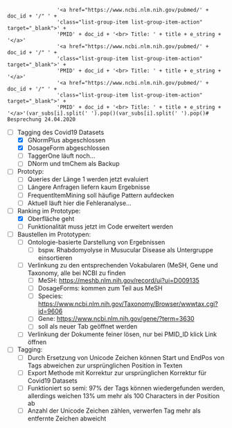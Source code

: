 
                    '<a href="https://www.ncbi.nlm.nih.gov/pubmed/' + doc_id + '/" ' +
                    'class="list-group-item list-group-item-action" target="_blank">' +
                    'PMID' + doc_id + '<br> Title: ' + title + e_string + '</a>'
                    '<a href="https://www.ncbi.nlm.nih.gov/pubmed/' + doc_id + '/" ' +
                    'class="list-group-item list-group-item-action" target="_blank">' +
                    'PMID' + doc_id + '<br> Title: ' + title + e_string + '</a>'
                    '<a href="https://www.ncbi.nlm.nih.gov/pubmed/' + doc_id + '/" ' +
                    'class="list-group-item list-group-item-action" target="_blank">' +
                    'PMID' + doc_id + '<br> Title: ' + title + e_string + '</a>'(var_subs[i].split(' ').pop()(var_subs[i].split(' ').pop()# Besprechung 24.04.2020
- [ ] Tagging des Covid19 Datasets
	- [x] GNormPlus abgeschlossen
	- [x] DosageForm abgeschlossen
	- [ ] TaggerOne läuft noch...
	- [ ] DNorm und tmChem als Backup
- [ ] Prototyp: 
	- [ ] Queries der Länge 1 werden jetzt evaluiert
	- [ ] Längere Anfragen liefern kaum Ergebnisse
	- [ ] FrequentItemMining soll häufige Pattern aufdecken
	- [ ] Aktuell läuft hier die Fehleranalyse...
- [ ] Ranking im Prototype:
	- [x] Oberfläche geht
	- [ ] Funktionalität muss jetzt im Code erweitert werden
- [ ] Baustellen im Prototypen:
	- [ ] Ontologie-basierte Darstellung von Ergebnissen
		- [ ] bspw. Rhabdomyolyse in Musucular Disease als Untergruppe einsortieren
	- [ ] Verlinkung zu den entsprechenden Vokabularen (MeSH, Gene und Taxonomy, alle bei NCBI zu finden
		- [ ] MeSH: https://meshb.nlm.nih.gov/record/ui?ui=D009135
		- [ ] DosageForms: kommen zum Teil aus MeSH
		- [ ] Species: https://www.ncbi.nlm.nih.gov/Taxonomy/Browser/wwwtax.cgi?id=9606
		- [ ] Gene: https://www.ncbi.nlm.nih.gov/gene/?term=3630
		- [ ] soll als neuer Tab geöffnet werden
	- [ ] Verlinkung der Dokumente feiner lösen, nur bei PMID_ID klick Link öffnen
- [ ] Tagging: 
	- [ ] Durch Ersetzung von Unicode Zeichen können Start und EndPos von Tags abweichen zur ursprünglichen Position in Texten
	- [ ] Export Methode mit Korrektur zur ursprünglichen Korrektur für Covid19 Datasets
	- [ ] Funktioniert so semi: 97% der Tags können wiedergefunden werden, allerdings weichen 13% um mehr als 100 Characters in der Position ab
	- [ ] Anzahl der Unicode Zeichen zählen, verwerfen Tag mehr als entfernte Zeichen abweicht